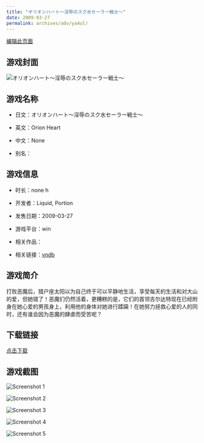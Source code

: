 ```yaml
---
title: "オリオンハート～淫辱のスク水セーラー戦士～"
date: 2009-03-27
permalink: archives/adv/ya4ul/
---
```

[编辑此页面](https://github.com/ACG-3/ADV3-source/blob/main/source/_posts/%E3%82%AA%E3%83%AA%E3%82%AA%E3%83%B3%E3%83%8F%E3%83%BC%E3%83%88%EF%BD%9E%E6%B7%AB%E8%BE%B1%E3%81%AE%E3%82%B9%E3%82%AF%E6%B0%B4%E3%82%BB%E3%83%BC%E3%83%A9%E3%83%BC%E6%88%A6%E5%A3%AB%EF%BD%9E.md)

## 游戏封面

![オリオンハート～淫辱のスク水セーラー戦士～](https://pan.timero.xyz/d/onedrive/img_lib_001/%E3%82%AA%E3%83%AA%E3%82%AA%E3%83%B3%E3%83%8F%E3%83%BC%E3%83%88%EF%BD%9E%E6%B7%AB%E8%BE%B1%E3%81%AE%E3%82%B9%E3%82%AF%E6%B0%B4%E3%82%BB%E3%83%BC%E3%83%A9%E3%83%BC%E6%88%A6%E5%A3%AB%EF%BD%9E_cover.avif)


## 游戏名称

- 日文：オリオンハート～淫辱のスク水セーラー戦士～
- 英文：Orion Heart
- 中文：None

- 别名：


## 游戏信息

- 时长：none h
- 开发者：Liquid, Portion
- 发售日期：2009-03-27
- 游戏平台：win
- 相关作品：

- 相关链接：[vndb](https://vndb.org/v6662)


## 游戏简介

打败恶魔后，猎户座太阳以为自己终于可以平静地生活，享受每天的生活和对大山的爱，但她错了！恶魔们仍然活着，更糟糕的是，它们的首领吉尔达特现在已经附身在她心爱的男孩身上，利用他的身体对她进行蹂躏！在她努力拯救心爱的人的同时，还有谁会因为恶魔的肆虐而受苦呢？




## 下载链接

[点击下载](https://pan.timero.xyz/onedrive/adv_lib_001/%E3%82%AA%E3%83%AA%E3%82%AA%E3%83%B3%E3%83%8F%E3%83%BC%E3%83%88%EF%BD%9E%E6%B7%AB%E8%BE%B1%E3%81%AE%E3%82%B9%E3%82%AF%E6%B0%B4%E3%82%BB%E3%83%BC%E3%83%A9%E3%83%BC%E6%88%A6%E5%A3%AB%EF%BD%9E)


## 游戏截图


![Screenshot 1](https://pan.timero.xyz/d/onedrive/img_lib_001/%E3%82%AA%E3%83%AA%E3%82%AA%E3%83%B3%E3%83%8F%E3%83%BC%E3%83%88%EF%BD%9E%E6%B7%AB%E8%BE%B1%E3%81%AE%E3%82%B9%E3%82%AF%E6%B0%B4%E3%82%BB%E3%83%BC%E3%83%A9%E3%83%BC%E6%88%A6%E5%A3%AB%EF%BD%9E_Screenshot_1.avif)

![Screenshot 2](https://pan.timero.xyz/d/onedrive/img_lib_001/%E3%82%AA%E3%83%AA%E3%82%AA%E3%83%B3%E3%83%8F%E3%83%BC%E3%83%88%EF%BD%9E%E6%B7%AB%E8%BE%B1%E3%81%AE%E3%82%B9%E3%82%AF%E6%B0%B4%E3%82%BB%E3%83%BC%E3%83%A9%E3%83%BC%E6%88%A6%E5%A3%AB%EF%BD%9E_Screenshot_2.avif)

![Screenshot 3](https://pan.timero.xyz/d/onedrive/img_lib_001/%E3%82%AA%E3%83%AA%E3%82%AA%E3%83%B3%E3%83%8F%E3%83%BC%E3%83%88%EF%BD%9E%E6%B7%AB%E8%BE%B1%E3%81%AE%E3%82%B9%E3%82%AF%E6%B0%B4%E3%82%BB%E3%83%BC%E3%83%A9%E3%83%BC%E6%88%A6%E5%A3%AB%EF%BD%9E_Screenshot_3.avif)

![Screenshot 4](https://pan.timero.xyz/d/onedrive/img_lib_001/%E3%82%AA%E3%83%AA%E3%82%AA%E3%83%B3%E3%83%8F%E3%83%BC%E3%83%88%EF%BD%9E%E6%B7%AB%E8%BE%B1%E3%81%AE%E3%82%B9%E3%82%AF%E6%B0%B4%E3%82%BB%E3%83%BC%E3%83%A9%E3%83%BC%E6%88%A6%E5%A3%AB%EF%BD%9E_Screenshot_4.avif)

![Screenshot 5](https://pan.timero.xyz/d/onedrive/img_lib_001/%E3%82%AA%E3%83%AA%E3%82%AA%E3%83%B3%E3%83%8F%E3%83%BC%E3%83%88%EF%BD%9E%E6%B7%AB%E8%BE%B1%E3%81%AE%E3%82%B9%E3%82%AF%E6%B0%B4%E3%82%BB%E3%83%BC%E3%83%A9%E3%83%BC%E6%88%A6%E5%A3%AB%EF%BD%9E_Screenshot_5.avif)

